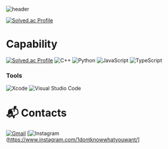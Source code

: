 ![header](https://capsule-render.vercel.app/api?type=Venom)

[![Solved.ac Profile](http://mazassumnida.wtf/api/v2/generate_badge?boj=wewill3474)](https://solved.ac/wewill3474/)
# Capability
[![Solved.ac
Profile](http://mazassumnida.wtf/api/mini/generate_badge?boj=wewill3474)](https://solved.ac/wewill3474/)
![C++](https://img.shields.io/badge/C++-00599C.svg?&style=for-the-badge&logo=C++&logoColor=white)
![Python](https://img.shields.io/badge/Python-3776AB.svg?&style=for-the-badge&logo=Python&logoColor=white)
![JavaScript](https://img.shields.io/badge/JavaScript-F7DF1E.svg?&style=for-the-badge&logo=JavaScript&logoColor=white)
![TypeScript](https://img.shields.io/badge/TypeScript-3178C6.svg?&style=for-the-badge&logo=TypeScript&logoColor=white)

### Tools
![Xcode](https://img.shields.io/badge/Xcode-147EFB.svg?&style=for-the-badge&logo=Xcode&logoColor=white)
![Visual Studio Code](https://img.shields.io/badge/Visual%20Studio%20Code-007ACC.svg?&style=for-the-badge&logo=Visual%20Studio%20Code&logoColor=white)
 
# :mailbox_with_mail: Contacts
[![Gmail](https://img.shields.io/badge/Gmail-d14836?style=flat-square&logo=Gmail&logoColor=white&link=mailto:milestone0917@gmail.com)](mailto:milestone0917@gmail.com)
[![Instagram](https://img.shields.io/badge/Instagram-E4405F?style=flat-square&logo=Instagram&logoColor=white&link=https://www.instagram.com/1dontknowwhatyouwant/)(https://www.instagram.com/1dontknowwhatyouwant/]
